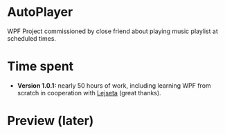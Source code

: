 # AutoPlayer
WPF Project commissioned by close friend about playing music playlist at scheduled times.
# Time spent
- **Version 1.0.1:** nearly 50 hours of work, including learning WPF from scratch in cooperation with [Lejseta](https://github.com/Lejseta) (great thanks).
# Preview (later)
